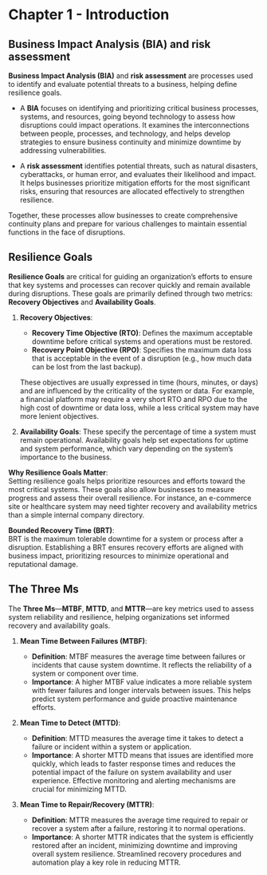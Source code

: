 # Chapter 1 - Introduction
## Business Impact Analysis (BIA) and risk assessment
**Business Impact Analysis (BIA)** and **risk assessment** are processes used to identify and evaluate potential threats to a business,
helping define resilience goals. 

- A **BIA** focuses on identifying and prioritizing critical business processes, systems, and resources, going beyond technology to assess
how disruptions could impact operations. It examines the interconnections between people, processes, and technology, and helps develop strategies
to ensure business continuity and minimize downtime by addressing vulnerabilities.

- A **risk assessment** identifies potential threats, such as natural disasters, cyberattacks, or human error, and evaluates their likelihood and impact.
It helps businesses prioritize mitigation efforts for the most significant risks, ensuring that resources are allocated effectively to strengthen resilience.

Together, these processes allow businesses to create comprehensive continuity plans and prepare for various challenges to maintain essential functions in
the face of disruptions.

## Resilience Goals

**Resilience Goals** are critical for guiding an organization’s efforts to ensure that key systems and processes can recover quickly and remain available
during disruptions. These goals are primarily defined through two metrics: **Recovery Objectives** and **Availability Goals**.

1. **Recovery Objectives**:
   - **Recovery Time Objective (RTO)**: Defines the maximum acceptable downtime before critical systems and operations must be restored.
   - **Recovery Point Objective (RPO)**: Specifies the maximum data loss that is acceptable in the event of a disruption (e.g., how much data can
      be lost from the last backup).

   These objectives are usually expressed in time (hours, minutes, or days) and are influenced by the criticality of the system or data. For example,
   a financial platform may require a very short RTO and RPO due to the high cost of downtime or data loss, while a less critical system may have more
   lenient objectives.

3. **Availability Goals**:
   These specify the percentage of time a system must remain operational. Availability goals help set expectations for uptime and system performance,
   which vary depending on the system’s importance to the business.

**Why Resilience Goals Matter**:  
Setting resilience goals helps prioritize resources and efforts toward the most critical systems. These goals also allow businesses to measure progress
and assess their overall resilience. For instance, an e-commerce site or healthcare system may need tighter recovery and availability metrics than a simple
internal company directory.

**Bounded Recovery Time (BRT)**:  
BRT is the maximum tolerable downtime for a system or process after a disruption. Establishing a BRT ensures recovery efforts are aligned with business impact,
prioritizing resources to minimize operational and reputational damage.

## The Three Ms
The **Three Ms**—**MTBF**, **MTTD**, and **MTTR**—are key metrics used to assess system reliability and resilience, helping organizations set informed
recovery and availability goals.

1. **Mean Time Between Failures (MTBF)**:
   - **Definition**: MTBF measures the average time between failures or incidents that cause system downtime. It reflects the reliability of a system
      or component over time.
   - **Importance**: A higher MTBF value indicates a more reliable system with fewer failures and longer intervals between issues. This helps predict
      system performance and guide proactive maintenance efforts.

2. **Mean Time to Detect (MTTD)**:
   - **Definition**: MTTD measures the average time it takes to detect a failure or incident within a system or application.
   - **Importance**: A shorter MTTD means that issues are identified more quickly, which leads to faster response times and reduces the potential impact
      of the failure on system availability and user experience. Effective monitoring and alerting mechanisms are crucial for minimizing MTTD.

3. **Mean Time to Repair/Recovery (MTTR)**:
   - **Definition**: MTTR measures the average time required to repair or recover a system after a failure, restoring it to normal operations.
   - **Importance**: A shorter MTTR indicates that the system is efficiently restored after an incident, minimizing downtime and improving overall system
      resilience. Streamlined recovery procedures and automation play a key role in reducing MTTR.

